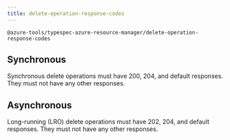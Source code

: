 ```yaml
---
title: delete-operation-response-codes
---
```


```text title=- Full name-
@azure-tools/typespec-azure-resource-manager/delete-operation-response-codes
```

## Synchronous

Synchronous delete operations must have 200, 204, and default responses. They must not have any other responses. 

## Asynchronous

Long-running (LRO) delete operations must have 202, 204, and default responses. They must not have any other responses.
